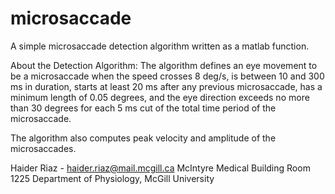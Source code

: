 microsaccade
============

A simple microsaccade detection algorithm written as a matlab function.

About the Detection Algorithm:
The algorithm defines an eye movement to be a microsaccade when the speed 
crosses 8 deg/s, is between 10 and 300 ms in duration, starts at least 
20 ms after any previous microsaccade, has a minimum length of 0.05 
degrees, and the eye direction exceeds no more than 30 degrees
for each 5 ms cut of the total time period of the microsaccade.

The algorithm also computes peak velocity and amplitude of the microsaccades.

Haider Riaz - haider.riaz@mail.mcgill.ca
McIntyre Medical Building Room 1225
Department of Physiology, McGill University

